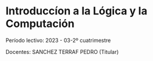 # Introduccíon a la Lógica y la Computación
Período lectivo: 2023 - 03-2º cuatrimestre

Docentes:
	SANCHEZ TERRAF PEDRO (Titular)
	
